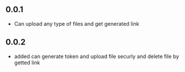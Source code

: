 ## 0.0.1

* Can upload any type of files and get generated link

## 0.0.2

* added can generate token and upload file securly and  delete file by getted link

